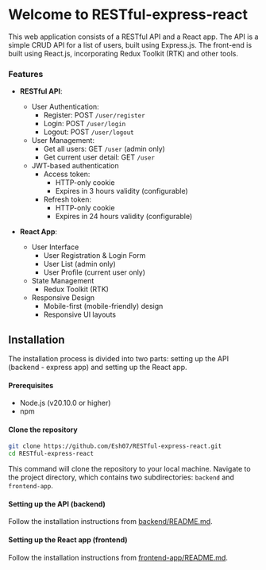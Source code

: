 # Welcome to RESTful-express-react

This web application consists of a RESTful API and a React app. The API is a simple CRUD API for a list of users, built using Express.js. The front-end is built using React.js, incorporating Redux Toolkit (RTK) and other tools.

### Features

- **RESTful API**:

  - User Authentication:
    - Register: POST `/user/register`
    - Login: POST `/user/login`
    - Logout: POST `/user/logout`
  - User Management:
    - Get all users: GET `/user` (admin only)
    - Get current user detail: GET `/user`
  - JWT-based authentication
    - Access token:
      - HTTP-only cookie
      - Expires in 3 hours validity (configurable)
    - Refresh token:
      - HTTP-only cookie
      - Expires in 24 hours validity (configurable)

- **React App**:
  - User Interface
    - User Registration & Login Form
    - User List (admin only)
    - User Profile (current user only)
  - State Management
    - Redux Toolkit (RTK)
  - Responsive Design
    - Mobile-first (mobile-friendly) design
    - Responsive UI layouts

## Installation

The installation process is divided into two parts: setting up the API (backend - express app) and setting up the React app.

#### Prerequisites

- Node.js (v20.10.0 or higher)
- npm

#### Clone the repository

```bash
git clone https://github.com/Esh07/RESTful-express-react.git
cd RESTful-express-react
```

This command will clone the repository to your local machine. Navigate to the project directory, which contains two subdirectories: `backend` and `frontend-app`.

#### Setting up the API (backend)

Follow the installation instructions from [backend/README.md](backend/README.md).

#### Setting up the React app (frontend)

Follow the installation instructions from [frontend-app/README.md](frontend-app/README.md).
